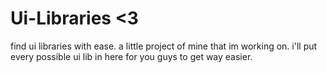 # Ui-Libraries <3
find ui libraries with ease.
a little project of mine that im working on. i'll put every possible ui lib in here for you guys to get way easier.
